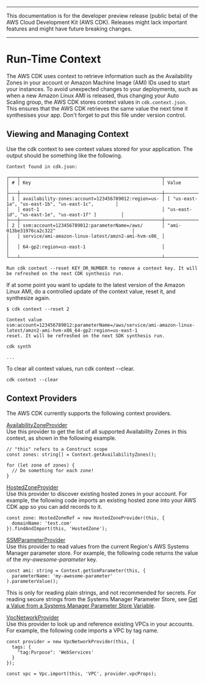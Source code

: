 --------

This documentation is for the developer preview release \(public beta\) of the AWS Cloud Development Kit \(AWS CDK\)\. Releases might lack important features and might have future breaking changes\.

--------

# Run\-Time Context<a name="context"></a>

The AWS CDK uses context to retrieve information such as the Availability Zones in your account or Amazon Machine Image \(AMI\) IDs used to start your instances\. To avoid unexpected changes to your deployments, such as when a new Amazon Linux AMI is released, thus changing your Auto Scaling group, the AWS CDK stores context values in `cdk.context.json`\. This ensures that the AWS CDK retrieves the same value the next time it synthesises your app\. Don't forget to put this file under version control\.

## Viewing and Managing Context<a name="context_viewing"></a>

Use the cdk context to see context values stored for your application\. The output should be something like the following\.

```
Context found in cdk.json:

┌───┬────────────────────────────────────────────────────┬────────────────────────────────────────────────────┐
│ # │ Key                                                │ Value                                              │
├───┼────────────────────────────────────────────────────┼────────────────────────────────────────────────────┤
│ 1 │ availability-zones:account=123456789012:region=us- │ [ "us-east-1a", "us-east-1b", "us-east-1c",        │
│   │ east-1                                             │ "us-east-1d", "us-east-1e", "us-east-1f" ]         │
├───┼────────────────────────────────────────────────────┼────────────────────────────────────────────────────┤
│ 2 │ ssm:account=123456789012:parameterName=/aws/       │ "ami-013be31976ca2c322"                            │
│   │ service/ami-amazon-linux-latest/amzn2-ami-hvm-x86_ │                                                    │
│   │ 64-gp2:region=us-east-1                            │                                                    │
└───┴────────────────────────────────────────────────────┴────────────────────────────────────────────────────┘

Run cdk context --reset KEY_OR_NUMBER to remove a context key. It will be refreshed on the next CDK synthesis run.
```

If at some point you want to update to the latest version of the Amazon Linux AMI, do a controlled update of the context value, reset it, and synthesize again\.

```
$ cdk context --reset 2
```

```
Context value
ssm:account=123456789012:parameterName=/aws/service/ami-amazon-linux-latest/amzn2-ami-hvm-x86_64-gp2:region=us-east-1
reset. It will be refreshed on the next SDK synthesis run.
```

```
cdk synth
```

```
...
```

To clear all context values, run cdk context \-\-clear\.

```
cdk context --clear
```

## Context Providers<a name="context_providers"></a>

The AWS CDK currently supports the following context providers\.

[AvailabilityZoneProvider](https://docs.aws.amazon.com/cdk/api/latest/typescript/api/cdk/availabilityzoneprovider.html)  
Use this provider to get the list of all supported Availability Zones in this context, as shown in the following example\.  

```
// "this" refers to a Construct scope
const zones: string[] = Context.getAvailabilityZones();

for (let zone of zones) {
  // Do something for each zone!
}
```

[HostedZoneProvider](https://docs.aws.amazon.com/cdk/api/latest/typescript/api/aws-route53/hostedzoneprovider.html)  
Use this provider to discover existing hosted zones in your account\. For example, the following code imports an existing hosted zone into your AWS CDK app so you can add records to it\.  

```
const zone: HostedZoneRef = new HostedZoneProvider(this, {
  domainName: 'test.com'
}).findAndImport(this, 'HostedZone');
```

[SSMParameterProvider](https://docs.aws.amazon.com/cdk/api/latest/typescript/api/cdk/ssmparameterprovider.html)  
Use this provider to read values from the current Region's AWS Systems Manager parameter store\. For example, the following code returns the value of the *my\-awesome\-parameter* key\.  

```
const ami: string = Context.getSsmParameter(this, {
  parameterName: 'my-awesome-parameter'
).parameterValue();
```
This is only for reading plain strings, and not recommended for secrets\. For reading secure strings from the Systems Manager Parameter Store, see [Get a Value from a Systems Manager Parameter Store Variable](get_ssm_value.md)\.

[VpcNetworkProvider](https://docs.aws.amazon.com/cdk/api/latest/typescript/api/aws-ec2/vpcnetworkprovider.html)  
Use this provider to look up and reference existing VPCs in your accounts\. For example, the following code imports a VPC by tag name\.  

```
const provider = new VpcNetworkProvider(this, {
  tags: {
    "tag:Purpose": 'WebServices'
  }
});

const vpc = Vpc.import(this, 'VPC', provider.vpcProps);
```